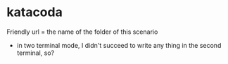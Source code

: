 # katacoda

Friendly url = the name of the folder of this scenario

- in two terminal mode, I didn't succeed to write any thing in the second terminal, so?
